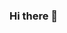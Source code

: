 ### Hi there 👋

<!--
### Open source contributions

* [jfrog / charts](https://github.com/jfrog/charts/pulls?q=is%3Apr+author%3Apathob+is%3Aclosed)
  * [#1634](https://github.com/jfrog/charts/pull/1634): Add more templating capabilities for the official Artifactory Helm charts

* [jenkinsci / docker](https://github.com/jenkinsci/docker/pulls?q=is%3Apr+author%3Apathob+is%3Aclosed)
  * [#365](https://github.com/jenkinsci/docker/pull/365): Implement and reintroduce the possibility to install Jenkins plugins based on a file containing a list of plugins for the official Jenkins Docker image

* [jenkinsci / atlassian-bitbucket-server-integration-plugin](https://github.com/jenkinsci/atlassian-bitbucket-server-integration-plugin/pulls?q=is%3Apr+author%3Apathob+is%3Aclosed)
  * [#165](https://github.com/jenkinsci/atlassian-bitbucket-server-integration-plugin/pull/165): TODO

* [Microsoft / Virtualization-Documentation](https://github.com/MicrosoftDocs/Virtualization-Documentation/pulls?q=is%3Aclosed+is%3Apr+author%3Apathob)
  * [#1032](https://github.com/MicrosoftDocs/Virtualization-Documentation/pull/1032): Fix samples in the official Microsoft Virtualization documentation

* [atlassian / data-center-helm-charts](https://github.com/atlassian/data-center-helm-charts/pulls?q=author%3Apathob+is%3Apr+is%3Aclosed)
  * [#341](https://github.com/atlassian/data-center-helm-charts/pull/341): Improve the official Atlassian Helm charts for usage as a dependency

* Contributions via issues:
  * [Azure / azure-cli](https://github.com/Azure/azure-cli/issues/created_by/pathob)
  * [atlassian / data-center-helm-charts](https://github.com/atlassian/data-center-helm-charts/issues/created_by/pathob)
  * [bitnami / charts](https://github.com/bitnami/charts/issues/created_by/pathob)
  * [hashicorp / terraform-provider-helm](https://github.com/hashicorp/terraform-provider-helm/issues/created_by/pathobhttps://github.com/hashicorp/terraform-provider-helm/issues/created_by/pathob)
  * [helm / chart-testing](https://github.com/helm/chart-testing/issues/created_by/pathob)
  * [jfrog / charts](https://github.com/jfrog/charts/issues/created_by/pathob)
  * [roboll / helmfile](https://github.com/roboll/helmfile/issues/created_by/pathob)

### Open source contributions (out of current scope)

* [home-assistant / home-assistant.io](https://github.com/home-assistant/home-assistant.io)

* [Odoo-mobile / framework](https://github.com/Odoo-mobile/framework/pulls/pathob)
  * 

* https://github.com/pfalcon/esp-open-sdk

* https://github.com/codemirror/codemirror5

* https://github.com/marcoschwartz/aREST



* [speedment/speedment](https://github.com/speedment/speedment/pulls?q=is%3Apr+author%3Apathob+is%3Aclosed)
  * [#73](https://github.com/speedment/speedment/pull/73): My first open source contribution ever

* Contributions via issues:
  * [conan-io/conan](https://github.com/conan-io/conan/issues/created_by/pathob)
  * [espressif/esp-idf](https://github.com/espressif/esp-idf/issues/created_by/pathob)
  * [qoomon/docker-host](https://github.com/qoomon/docker-host/issues/created_by/pathob)
  * [roboguice/roboguice](https://github.com/roboguice/roboguice/issues/created_by/pathob)
-->

<!--
**pathob/pathob** is a ✨ _special_ ✨ repository because its `README.md` (this file) appears on your GitHub profile.

Here are some ideas to get you started:

- 🔭 I’m currently working on ...
- 🌱 I’m currently learning ...
- 👯 I’m looking to collaborate on ...
- 🤔 I’m looking for help with ...
- 💬 Ask me about ...
- 📫 How to reach me: ...
- 😄 Pronouns: ...
- ⚡ Fun fact: ...
-->
